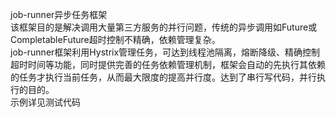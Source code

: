 job-runner异步任务框架  
该框架目的是解决调用大量第三方服务的并行问题，传统的异步调用如Future或CompletableFuture超时控制不精确，依赖管理复杂。  
job-runner框架利用Hystrix管理任务，可达到线程池隔离，熔断降级、精确控制超时时间等功能，同时提供完善的任务依赖管理机制，框架会自动的先执行其依赖的任务才执行当前任务，从而最大限度的提高并行度。达到了串行写代码，并行执行的目的。  
示例详见测试代码